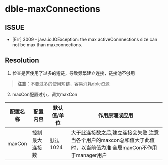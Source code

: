 # dble-maxConnections  

## ISSUE

- [Err] 3009 - java.io.IOException: the max activeConnnections size can not be max than maxconnections. 

## Resolution

1. 检查是否使用了过多的短链，导致频繁建立连接，链接池不够用 
>**注意**：不要过多的使用短链，容易消耗dble资源  
2.  maxCon配置过小，调大maxCon 

| 配置名称 | 配置内容 | 默认值/单位 | 作用原理或应用 |
| ---- | ---- | ---- | ----|
| maxCon | 控制最大连接数 | 默认1024 | 大于此连接数之后,建立连接会失败.注意当各个用户的maxcon总和值大于此值时，以当前值为准 全局maxCon不作用于manager用户 |
